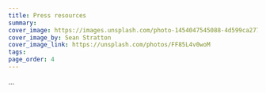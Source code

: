 ```yaml
---
title: Press resources
summary: 
cover_image: https://images.unsplash.com/photo-1454047545088-4d599ca277de
cover_image_by: Sean Stratton
cover_image_link: https://unsplash.com/photos/FF85L4v0woM
tags: 
page_order: 4
---
```


...
